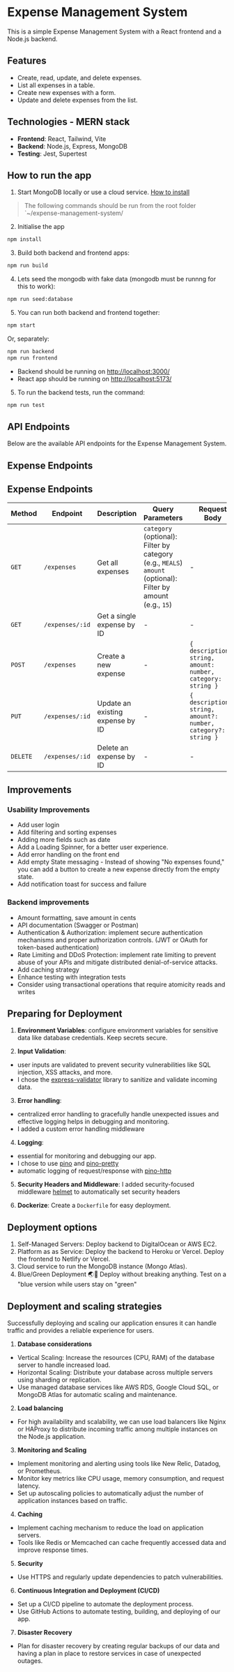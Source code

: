 # Expense Management System

This is a simple Expense Management System with a React frontend and a Node.js backend.

## Features

- Create, read, update, and delete expenses.
- List all expenses in a table.
- Create new expenses with a form.
- Update and delete expenses from the list.

## Technologies - MERN stack

- **Frontend**: React, Tailwind, Vite
- **Backend**: Node.js, Express, MongoDB
- **Testing**: Jest, Supertest

## How to run the app

1. Start MongoDB locally or use a cloud service. [How to install](https://www.mongodb.com/docs/manual/administration/install-community/)

> The following commands should be run from the root folder `~/expense-management-system/

2. Initialise the app

```bash
npm install
```

3. Build both backend and frontend apps:

```bash
npm run build
```

4. Lets seed the mongodb with fake data (mongodb must be runnng for this to work):

```bash
npm run seed:database
```

5. You can run both backend and frontend together:

```bash
npm start
```

Or, separately:

```bash
npm run backend
npm run frontend
```

- Backend should be running on [http://localhost:3000/](http://localhost:3000/)
- React app should be running on [http://localhost:5173/](http://localhost:5173/)

5. To run the backend tests, run the command:

```bash
npm run test
```

## API Endpoints

Below are the available API endpoints for the Expense Management System.

## Expense Endpoints

## Expense Endpoints

| **Method** | **Endpoint**    | **Description**                  | **Query Parameters**                                                                                            | **Request Body**                                               | **Response**              |
| ---------- | --------------- | -------------------------------- | --------------------------------------------------------------------------------------------------------------- | -------------------------------------------------------------- | ------------------------- |
| `GET`      | `/expenses`     | Get all expenses                 | `category` (optional): Filter by category (e.g., `MEALS`)<br>`amount` (optional): Filter by amount (e.g., `15`) | -                                                              | `{ expenses: Expense[] }` |
| `GET`      | `/expenses/:id` | Get a single expense by ID       | -                                                                                                               | -                                                              | `{ expense: Expense }`    |
| `POST`     | `/expenses`     | Create a new expense             | -                                                                                                               | `{ description: string, amount: number, category: string }`    | `{ expense: Expense }`    |
| `PUT`      | `/expenses/:id` | Update an existing expense by ID | -                                                                                                               | `{ description?: string, amount?: number, category?: string }` | `{ expense: Expense }`    |
| `DELETE`   | `/expenses/:id` | Delete an expense by ID          | -                                                                                                               | -                                                              | `{ }`                     |

## Improvements

### Usability Improvements

- Add user login
- Add filtering and sorting expenses
- Adding more fields such as date
- Add a Loading Spinner, for a better user experience.
- Add error handling on the front end
- Add empty State messaging - Instead of showing "No expenses found," you can add a button to create a new expense directly from the empty state.
- Add notification toast for success and failure

### Backend improvements

- Amount formatting, save amount in cents
- API documentation (Swagger or Postman)
- Authentication & Authorization: implement secure authentication mechanisms and proper authorization controls. (JWT or OAuth for token-based authentication)
- Rate Limiting and DDoS Protection: implement rate limiting to prevent abuse of your APIs and mitigate distributed denial-of-service attacks.
- Add caching strategy
- Enhance testing with integration tests
- Consider using transactional operations that require atomicity reads and writes

## Preparing for Deployment

1. **Environment Variables**: configure environment variables for sensitive data like database credentials. Keep secrets secure.

2. **Input Validation**:

- user inputs are validated to prevent security vulnerabilities like SQL injection, XSS attacks, and more.
- I chose the [express-validator](https://express-validator.github.io/docs/) library to sanitize and validate incoming data.

3.  **Error handling**:

- centralized error handling to gracefully handle unexpected issues and effective logging helps in debugging and monitoring.
- I added a custom error handling middleware

4. **Logging**:

- essential for monitoring and debugging our app.
- I chose to use [pino](https://github.com/pinojs/pino) and [pino-pretty](https://github.com/pinojs/pino-pretty)
- automatic logging of request/response with [pino-http](https://github.com/pinojs/pino-http)

5. **Security Headers and Middleware**: I added security-focused middleware [helmet](https://github.com/helmetjs/helmet) to automatically set security headers

6. **Dockerize**: Create a `Dockerfile` for easy deployment.

## Deployment options

1. Self-Managed Servers: Deploy backend to DigitalOcean or AWS EC2.
2. Platform as as Service: Deploy the backend to Heroku or Vercel. Deploy the frontend to Netlify or Vercel.
3. Cloud service to run the MongoDB instance (Mongo Atlas).
4. Blue/Green Deployment 🌏💚 Deploy without breaking anything. Test on a "blue version while users stay on "green"

## Deployment and scaling strategies

Successfully deploying and scaling our application ensures it can handle traffic and provides a reliable experience for users.

1. **Database considerations**

- Vertical Scaling: Increase the resources (CPU, RAM) of the database server to handle increased load.
- Horizontal Scaling: Distribute your database across multiple servers using sharding or replication.
- Use managed database services like AWS RDS, Google Cloud SQL, or MongoDB Atlas for automatic scaling and maintenance.

2. **Load balancing**

- For high availability and scalability, we can use load balancers like Nginx or HAProxy to distribute incoming traffic among multiple instances on the Node.js application.

3. **Monitoring and Scaling**

- Implement monitoring and alerting using tools like New Relic, Datadog, or Prometheus.
- Monitor key metrics like CPU usage, memory consumption, and request latency.
- Set up autoscaling policies to automatically adjust the number of application instances based on traffic.

4. **Caching**

- Implement caching mechanism to reduce the load on application servers.
- Tools like Redis or Memcached can cache frequently accessed data and improve response times.

5. **Security**

- Use HTTPS and regularly update dependencies to patch vulnerabilities.

6. **Continuous Integration and Deployment (CI/CD)**

- Set up a CI/CD pipeline to automate the deployment process.
- Use GitHub Actions to automate testing, building, and deploying of our app.

7. **Disaster Recovery**

- Plan for disaster recovery by creating regular backups of our data and having a plan in place to restore services in case of unexpected outages.
